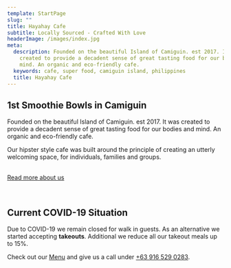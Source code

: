 ```yaml
---
template: StartPage
slug: ""
title: Hayahay Cafe
subtitle: Locally Sourced - Crafted With Love
headerImage: /images/index.jpg
meta:
  description: Founded on the beautiful Island of Camiguin. est 2017. It was
    created to provide a decadent sense of great tasting food for our bodies and
    mind. An organic and eco-friendly cafe.
  keywords: cafe, super food, camiguin island, philippines
  title: Hayahay Cafe
---
```

## 1st Smoothie Bowls in Camiguin

Founded on the beautiful Island of Camiguin. est 2017. It was created to provide a decadent sense of great tasting food for our bodies and mind. An organic and eco-friendly cafe.

Our hipster style cafe was built around the principle of creating an utterly welcoming space, for individuals, families and groups.

<br />
<a class="btn btn-primary" href="/about" data-cy="startPageAboutButton">Read more about us</a>

<p>&nbsp;</p>

## Current COVID-19 Situation

Due to COVID-19 we remain closed for walk in guests. As an alternative we started accepting **takeouts**. Additional we reduce all our takeout meals up to 15%. 

Check out our <a class="btn btn-primary" href="/menu">Menu</a> and give us a call under <a href="tel:+639165290283">+63 916 529 0283</a>.

